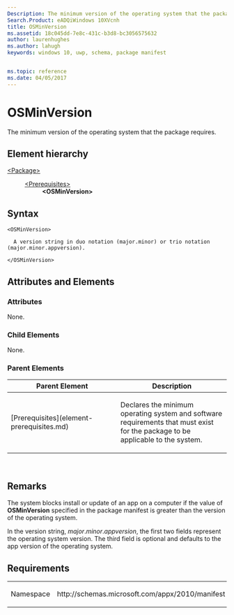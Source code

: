 ```yaml
---
Description: The minimum version of the operating system that the package requires.
Search.Product: eADQiWindows 10XVcnh
title: OSMinVersion
ms.assetid: 18c045dd-7e8c-431c-b3d8-bc3056575632
author: laurenhughes
ms.author: lahugh
keywords: windows 10, uwp, schema, package manifest


ms.topic: reference
ms.date: 04/05/2017
---
```


# OSMinVersion




The minimum version of the operating system that the package requires.

## Element hierarchy

<dl>
<dt><a href="element-package.md">&lt;Package&gt;</a></dt>
<dd>
<dl>
<dt><a href="element-prerequisites.md">&lt;Prerequisites&gt;</a></dt>
<dd><b>&lt;OSMinVersion&gt;</b></dd>
</dl>
</dd>
</dl>

## Syntax

``` syntax
<OSMinVersion>

  A version string in duo notation (major.minor) or trio notation (major.minor.appversion).

</OSMinVersion>
```

## Attributes and Elements


### Attributes

None.

### Child Elements

None.

### Parent Elements

<table>
<colgroup>
<col width="50%" />
<col width="50%" />
</colgroup>
<thead>
<tr class="header">
<th>Parent Element</th>
<th>Description</th>
</tr>
</thead>
<tbody>
<tr class="odd">
<td>[Prerequisites](element-prerequisites.md)</td>
<td><p>Declares the minimum operating system and software requirements that must exist for the package to be applicable to the system.</p></td>
</tr>
</tbody>
</table>

 

## Remarks

The system blocks install or update of an app on a computer if the value of **OSMinVersion** specified in the package manifest is greater than the version of the operating system.

In the version string, *major*.*minor*.*appversion*, the first two fields represent the operating system version. The third field is optional and defaults to the app version of the operating system.

## Requirements

<table>
<colgroup>
<col width="50%" />
<col width="50%" />
</colgroup>
<tbody>
<tr class="odd">
<td><p>Namespace</p></td>
<td><p>http://schemas.microsoft.com/appx/2010/manifest</p></td>
</tr>
</tbody>
</table>

 

 



